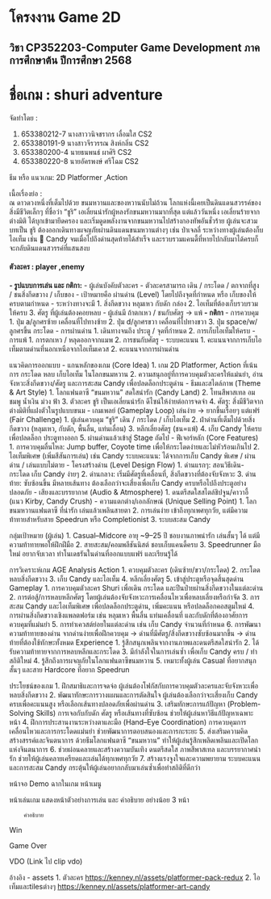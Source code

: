 # โครงงาน Game 2D

## วิชา CP352203-Computer Game Development   ภาคการศึกษาต้น ปีการศึกษา 2568

# ชื่อเกม :  shuri adventure

จัดทำโดย : 

1. 653380212-7	นางสาววนิจชรากร เลื่อมใส	CS2
2. 653380191-9	นางสาวจีรวรรณ สิงห์กลิ่น	  	CS2
3. 653380200-4	นายธนพนธ์ ผาศิริ        	CS2
4. 653380220-8	นายอัครพงษ์ ศรีโฉม	    CS2


ธีม หรือ แนวเกม:  2D Platformer ,Action

เนื้อเรื่องย่อ :  
	ณ ดาวดวงหนึ่งที่เต็มไปด้วย ขนมหวานและของหวานนับไม่ถ้วน โลกแห่งนี้เคยเป็นดินแดนสวรรค์ของสิ่งมีชีวิตเล็กๆ ที่ชื่อว่า “ชูริ” เอเลี่ยนน่ารักผู้หลงรักขนมหวานมากที่สุด แต่แล้ววันหนึ่ง เอเลี่ยนร้ายจากต่างมิติ ได้บุกเข้ามายึดครอง และเริ่มดูดพลังงานจากขนมหวานไปสร้างกองทัพอันชั่วร้าย
ผู้เล่นจะสวมบทเป็น ชูริ ต้องออกเดินทางผจญภัยผ่านดินแดนขนมหวานต่างๆ เช่น ป่าเจลลี่  ระหว่างทางผู้เล่นต้องก็บ ไอเท็ม เช่น
	🍬 Candy จนเมื่อไปถึงด่านสุดท้ายได้สำเร็จ และรวบรวมแคนดี้ที่หายไปกลับมาได้ครบก็จะกลับดินแดนสวรรค์ที่แสนสงบ

#### ตัวละคร : player ,enemy 

**- รูปแบบการเล่น และ กติกา:**
	- ผู้เล่นบังคับตัวละคร
	- ตัวละครสามารถ เดิน / กระโดด / ตกจากที่สูง / ชนสิ่งกีดขวาง / เก็บของ
	- เป้าหมายคือ ผ่านด่าน (Level) โดยไปถึงจุดที่กำหนด หรือ เก็บของให้ครบตามกำหนด
	- ระหว่างทางจะมี
		1. สิ่งกีดขวาง หลุมเหว กับดัก กล่อง
   		2. ไอเท็มที่ต้องเก็บรวบรวมให้ครบ
		3. ศัตรู ที่ผู้เล่นต้องคอยหลบ
	- ผู้เล่นมี  ถ้าตกเหว / ชนกับศัตรู -> แพ้
	**- กติกา**
  		- การควบคุม 
		  1. ปุ่ม a/ลูกศรซ้าย เคลื่อนที่ไปทางซ้าย
		  2. ปุ่ม d/ลูกศรขวา เคลื่อนที่ไปทางขวา
	   	  3. ปุ่ม space/w/ลูกศรขึ้น กระโดด
		- การผ่านด่าน
	 	  1. เดินทางจนถึง ประตู / จุดที่กำหนด
	 	  2. การเก็บไอเท็มให้ครบ
	 	- การแพ้
   		  1. การตกเหว / หลุดออกจากแมพ
	   	  2. การชนกับศัตรู
		- ระบบคะแนน
	 	  1. คะแนนจากการเก็บไอเท็มตามด่านที่นอกเหนือจากไอเท็มเควส
	 	  2. คะแนนจากการผ่านด่าน
	
แนวคิดการออกแบบ
		- แกนหลักของเกม (Core Idea)
 		  1. เกม 2D Platformer, Action ที่เน้นการ กระโดด หลบ เก็บไอเท็ม ในโลกขนมหวาน
 		  2. ความสนุกอยู่ที่การควบคุมตัวละครให้แม่นยำ, อ่านจังหวะสิ่งกีดขวาง/ศัตรู และการสะสม Candy เพื่อปลดล็อกประตูด่าน
		- ธีมและสไตล์ภาพ (Theme & Art Style)
		  1. โลกแฟนตาซี “ขนมหวาน” สดใสน่ารัก (Candy Land)
		  2. โทนสีพาสเทล อมชมพู น้ำเงิน ม่วง ฟ้า
		  3. ตัวละคร ชูริ เป็นเอเลี่ยนน่ารัก ดีไซน์ให้ง่ายต่อการจดจำ
		  4. ศัตรู: สิ่งมีชีวิตจากต่างมิติที่แฝงตัวในรูปแบบขนม
		- เกมเพลย์ (Gameplay Loop)
		  เล่นง่าย → ยากขึ้นเรื่อยๆ แต่แฟร์ (Fair Challenge)
		  1. ผู้เล่นควบคุม “ชูริ” เดิน / กระโดด / เก็บไอเท็ม
		  2. ฝ่าด่านที่เต็มไปด้วยสิ่งกีดขวาง (หลุมเหว, กับดัก, พื้นลื่น, แท่นเลื่อน)
		  3. หลีกเลี่ยงศัตรู (ชน=แพ้)
		  4. เก็บ Candy ให้ครบ เพื่อปลดล็อก ประตูทางออก
		  5. ผ่านด่านแล้วเข้าสู่ Stage ถัดไป
	 	- ฟีเจอร์หลัก (Core Features)
   		  1. การควบคุมลื่นไหล: Jump buffer, Coyote time เพื่อให้กระโดดง่ายและไม่หัวร้อนเกินไป
 		  2. ไอเท็มพิเศษ (เพิ่มสีสันการเล่น) เช่น Candy
		  ระบบคะแนน: ได้จากการเก็บ Candy พิเศษ / ผ่านด่าน / เล่นแบบไม่ตาย
		- โครงสร้างด่าน (Level Design Flow)
 		  1. ด่านแรกๆ: สอนวิธีเดิน-กระโดด เก็บ Candy ง่ายๆ
 		  2. ด่านกลาง: เริ่มมีศัตรูที่เคลื่อนที่, สิ่งกีดขวางที่ต้องจับจังหวะ
 		  3. ด่านท้าย: ซับซ้อนขึ้น มีหลายเส้นทาง ต้องเลือกว่าจะเสี่ยงเพื่อเก็บ Candy ครบหรือไปถึงประตูอย่างปลอดภัย
	 	- เสียงและบรรยากาศ (Audio & Atmosphere)
 		  1. ดนตรีสดใสสไตล์ชิปจูน/คาวาอี้ (แนว Kirby, Candy Crush)
	 	- ความแตกต่าง/เอกลักษณ์ (Unique Selling Point)
 		  1. โลก ขนมหวานแฟนตาซี ที่น่ารัก เล่นแล้วเพลินสายตา
 		  2. การเล่นง่าย เข้าถึงทุกเพศทุกวัย, แต่มีความท้าทายสำหรับสาย Speedrun หรือ Completionist
 		  3. ระบบสะสม Candy
 
กลุ่มเป้าหมาย (ผู้เล่น)
		1. Casual–Midcore อายุ ~9–25 ปี ชอบงานภาพน่ารัก เล่นสั้นๆ ได้ แต่มีความท้าทายพอให้ฝึกฝีมือ
		2. สายสะสม/คอมพลีชันนิสต์ ชอบเก็บแคนดี้ครบ
		3. Speedrunner มือใหม่ อยากจับเวลา ทำโนเดธรันในด่านที่ออกแบบแฟร์ และเรียนรู้ได้

การวิเคราะห์เกม AGE Analysis
	Action
		1. ควบคุมตัวละคร (เดินซ้าย/ขวา/กระโดด)
		2. กระโดดหลบสิ่งกีดขวาง
		3. เก็บ Candy และไอเท็ม
		4. หลีกเลี่ยงศัตรู
		5. เข้าสู่ประตูหรือจุดสิ้นสุดด่าน
  Gameplay
		1. การควบคุมตัวละคร Shuri เพื่อเดิน กระโดด และปีนป่ายผ่านสิ่งกีดขวางในแต่ละด่าน
		2. การต่อสู้/การหลบหลีกศัตรู โดยผู้เล่นต้องจับจังหวะการเคลื่อนไหวเพื่อหลบเลี่ยงหรือกำจัด
		3. การสะสม Candy และไอเท็มพิเศษ เพื่อปลดล็อกประตูด่าน, เพิ่มคะแนน หรือปลดล็อกคอสตูมใหม่
		4. การผ่านสิ่งกีดขวางเชิงแพลตฟอร์ม เช่น หลุมเหว พื้นลื่น แท่นเคลื่อนที่ และกับดักที่ต้องอาศัยการควบคุมที่แม่นยำ
		5. การทำเควสต์ย่อยในแต่ละด่าน เช่น เก็บ Candy จำนวนที่กำหนด
		6. การพัฒนาความท้าทายของด่าน จากด่านง่ายเพื่อฝึกควบคุม → ด่านที่มีศัตรู/สิ่งกีดขวางซับซ้อนมากขึ้น → ด่านท้ายที่ต้องใช้ทักษะทั้งหมด
  Experience
		1. รู้สึกสนุกเพลินจากงานภาพและดนตรีสดใสน่ารัก
		2. ได้รับความท้าทายจากการหลบหลีกและกระโดด
		3. มีกำลังใจในการเล่นซ้ำ เพื่อเก็บ Candy ครบ / ทำสถิติใหม่
		4. รู้สึกถึงการผจญภัยในโลกแฟนตาซีขนมหวาน
		5. เหมาะทั้งผู้เล่น Casual ที่อยากสนุกสั้นๆ และสาย Hardcore ที่อยาก Speedrun

ประโยชน์ของเกม
		1. ฝึกสมาธิและการจดจ่อ ผู้เล่นต้องโฟกัสกับการควบคุมตัวละครและจับจังหวะเพื่อหลบสิ่งกีดขวาง
		2. พัฒนาทักษะการวางแผนและการตัดสินใจ ผู้เล่นต้องเลือกว่าจะเสี่ยงเก็บ Candy ครบเพื่อคะแนนสูง หรือเลือกเส้นทางปลอดภัยเพื่อผ่านด่าน
		3. เสริมทักษะการแก้ปัญหา (Problem-Solving Skills) การเจอกับกับดัก ศัตรู หรือเส้นทางที่ซับซ้อน ช่วยให้ผู้เล่นหาวิธีแก้ปัญหาเฉพาะหน้า
		4. ฝึกการประสานงานระหว่างตาและมือ (Hand–Eye Coordination) การควบคุมการเคลื่อนไหวและการกระโดดแม่นยำ ช่วยพัฒนาการตอบสนองและการกะระยะ
		5. ส่งเสริมความคิดสร้างสรรค์และจินตนาการ ด้วยธีมโลกแฟนตาซี “ขนมหวาน” ทำให้ผู้เล่นรู้สึกเพลิดเพลินและเปิดโลกแห่งจินตนาการ
		6. ช่วยผ่อนคลายและสร้างความบันเทิง ดนตรีสดใส ภาพสีพาสเทล และบรรยากาศน่ารัก ช่วยให้ผู้เล่นคลายเครียดและเล่นได้ทุกเพศทุกวัย
		7. สร้างแรงจูงใจและความพยายาม ระบบคะแนนและการสะสม Candy กระตุ้นให้ผู้เล่นอยากกลับมาเล่นซ้ำเพื่อทำสถิติที่ดีกว่า

หน้าจอ Demo ฉากในเกม
หน้าเมนู

หน้าเล่นเกม
แสดงหน้าตัวอย่างการเล่น และ คำอธิบาย อย่างน้อย 3 หน้า

		คำอธิบาย 
		
Win

Game Over

VDO  (Link ไป clip vdo)

อ้างอิง
	- assets
 	  1. ตัวละคร https://kenney.nl/assets/platformer-pack-redux
	  2. ไอเท็มและtilesต่างๆ https://kenney.nl/assets/platformer-art-candy
